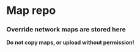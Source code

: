 # Map repo
### Override network maps are stored here

**Do not copy maps, or upload without permission!**
